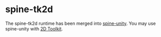 # spine-tk2d

The spine-tk2d runtime has been merged into [spine-unity](https://github.com/EsotericSoftware/spine-runtimes/tree/master/spine-unity). You may use spine-unity with [2D Toolkit](http://www.2dtoolkit.com/).
